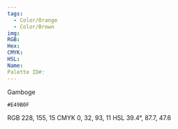 ```yaml
---
tags:
  - Color/Orange
  - Color/Brown
img: 
RGB: 
Hex: 
CMYK: 
HSL: 
Name: 
Palette ID#:
---
```

Gamboge
```palette
#E49B0F
```
RGB 228, 155, 15
CMYK	0, 32, 93, 11
HSL	39.4°, 87.7, 47.6